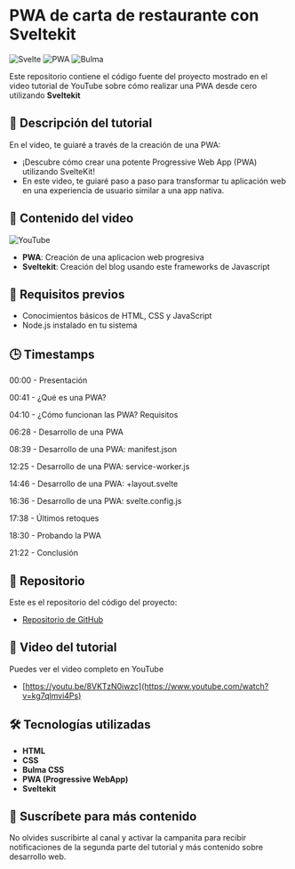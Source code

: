 # PWA de carta de restaurante con Sveltekit
![Svelte](https://img.shields.io/badge/Svelte-FF3E00?style=for-the-badge&logo=svelte&logoColor=white&labelColor=101010)
![PWA](https://img.shields.io/badge/PWA-5A0FC8?style=for-the-badge&logo=pwa&logoColor=white)
![Bulma](https://img.shields.io/badge/Bulma-00D1B2?style=for-the-badge&logo=bulma&logoColor=white)

Este repositorio contiene el código fuente del proyecto mostrado en el video tutorial de YouTube sobre cómo realizar una PWA desde cero utilizando **Sveltekit** 

## 📝 Descripción del tutorial

En el video, te guiaré a través de la creación de una PWA:

- ¡Descubre cómo crear una potente Progressive Web App (PWA) utilizando SvelteKit!
- En este video, te guiaré paso a paso para transformar tu aplicación web en una experiencia de usuario similar a una app nativa. 

## 📌 Contenido del video
![YouTube](https://img.shields.io/badge/YouTube-FF0000?style=for-the-badge&logo=youtube&logoColor=white)

- **PWA**: Creación de una aplicacion web progresiva
- **Sveltekit**: Creación del blog usando este frameworks de Javascript

## 📖 Requisitos previos

- Conocimientos básicos de HTML, CSS y JavaScript
- Node.js instalado en tu sistema

## 🕒 Timestamps

00:00 - Presentación

00:41 - ¿Qué es una PWA?

04:10 - ¿Cómo funcionan las PWA?  Requisitos

06:28 - Desarrollo de una PWA

08:39 - Desarrollo de una PWA: manifest.json

12:25 - Desarrollo de una PWA: service-worker.js

14:46 - Desarrollo de una PWA: +layout.svelte

16:36 - Desarrollo de una PWA: svelte.config.js

17:38 - Últimos retoques

18:30 - Probando la PWA

21:22 - Conclusión

## 📂 Repositorio

Este es el repositorio del código del proyecto:
- [Repositorio de GitHub](https://github.com/rubenterre/superburguer-PWA)

## 🎥 Video del tutorial

Puedes ver el video completo en YouTube
- [https://youtu.be/8VKTzN0iwzc](https://www.youtube.com/watch?v=kg7qlmvi4Ps)

## 🛠 Tecnologías utilizadas

- **HTML**
- **CSS**
- **Bulma CSS**
- **PWA (Progressive WebApp)**
- **Sveltekit**

## 🔔 Suscríbete para más contenido

No olvides suscribirte al canal y activar la campanita para recibir notificaciones de la segunda parte del tutorial y más contenido sobre desarrollo web.

